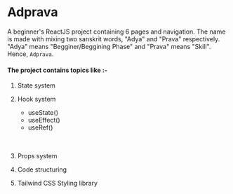 # Adprava
A beginner's ReactJS project containing 6 pages and navigation. 
The name is made with mixing two sanskrit words, "Adya" and "Prava" respectively. "Adya" means "Begginer/Beggining Phase" and "Prava" means "Skill". Hence, `Adprava`.
<br>

#### The project contains topics like :- <br>
1. State system
1. Hook system
    * useState()
    * useEffect()
    * useRef()
    <br>
    <br>    

1. Props system
1. Code structuring
1. Tailwind CSS Styling library
